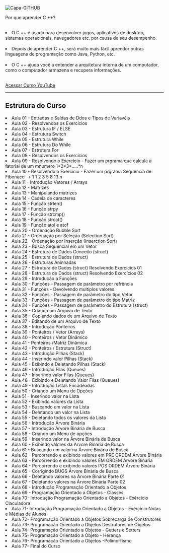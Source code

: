 ![Capa-GITHUB](https://user-images.githubusercontent.com/27355729/87550489-13958880-c67d-11ea-8d58-65ab2ef8e6b1.png)

  Por que aprender C ++? <br><br>
<li>O C ++ é usado para desenvolver jogos, aplicativos de desktop, sistemas operacionais, navegadores etc. por causa de seu desempenho.</li><br>
<li>Depois de aprender C ++, será muito mais fácil aprender outras linguagens de programação como Java, Python, etc.</li><br>
<li>O C ++ ajuda você a entender a arquitetura interna de um computador, como o computador armazena e recupera informações.</li><br>

<a href="https://www.youtube.com/watch?v=yHbFhAyOqZQ" target="_blank"> Acessar Curso YouTube</a>

<hr>
<h2> Estrutura do Curso</h2>

<li>Aula 01 - Entradas e Saídas de Ddos e Tipos de Variavéis </li>
<li>Aula 02 - Resolvendos os Exercícios </li>
<li>Aula 03 - Estrutura IF / ELSE </li>
<li>Aula 04 - Estrutura Switch </li>
<li>Aula 05 - Estrutura While </li>
<li>Aula 06 - Estrutura Do While </li>
<li>Aula 07 - Estrutura  For</li>
<li>Aula 08 - Resolvendos os Exercícios </li>
<li>Aula 09 - Resolvendo o Exercício - Fazer um prgrama que calcule a fatorial de um mnúmero 1*2*3*.....*n </li>
<li>Aula 10 - Resolvendo o Exercício - Fazer um prgrama Sequência de Fibonacci -> 1 1 2 3 5 8 13 n  </li>
<li>Aula 11 - Introdução Vetores / Arrays </li>
<li>Aula 12 - Matrizes </li>
<li>Aula 13 - Manipulando matrizes </li>
<li>Aula 14 - Cadeia de caracteres </li>
<li>Aula 15 - Função strlen() </li>
<li>Aula 16 - Função strpy </li>
<li>Aula 17 - Função strcmp() </li>
<li>Aula 18 - Função strcat() </li>
<li>Aula 19 - Função atoi e atof </li>
<li>Aula 20 - Ordenação Bubble Sort </li>
<li>Aula 21 - Ordenação por Seleção (Selection Sort) </li>
<li>Aula 22 - Ordenação por Inserção (Inserction Sort) </li>
<li>Aula 23 - Busca Seguencial em um Vetor </li>
<li>Aula 24 - Estrutura de Dados Conceito (struct) </li>
<li>Aula 25 - Estrutura de Dados (struct) </li>
<li>Aula 26 - Estruturas Aninhadas </li>
<li>Aula 27 - Estrutura de Dados (struct) Resolvendo Exercícios 01 </li>
<li>Aula 28 - Estrutura de Dados (struct) Resolvendo Exercícios 02  </li>
<li>Aula 29 - Introdução a Funções </li>
<li>Aula 30 - Funções - Passagem de parâmetro por refrência </li>
<li>Aula 31 - Funções - Devolvendo multiplos valores  </li>
<li>Aula 32 - Funções - Passagem de parâmetro do tipo Vetor </li>
<li>Aula 33 - Funções - Passagem de parâmetro do tipo Matriz </li>
<li>Aula 34 - Funções - Passagem de parâmetro do Estrutura (struct) </li>
<li>Aula 35 - Criando um Arquivo de Texto </li>
<li>Aula 36 - Copiando dados de um Arquivo de Texto </li>
<li>Aula 37 - Editando de um Arquivo de Texto </li>
<li>Aula 38 - Introdução Ponteiros </li>
<li>Aula 39 - Ponteiros / Vetor (Arrays) </li>
<li>Aula 40 - Ponteiros / Vetor Dinâmico  </li>
<li>Aula 41 - Ponteiros /Matriz Dinâmica </li>
<li>Aula 42 - Ponteiros / Estrutura (Struct) </li>
<li>Aula 43 - Introdução Pilhas (Stack) </li>
<li>Aula 44 - Inserindo valor Pilhas (Stack) </li>
<li>Aula 45 - Exibindo e Deletando Pilhas (Stack) </li>
<li>Aula 46 - Introdução Filas (Queues) </li>
<li>Aula 47 - Inserindo valor Filas (Queues) </li>
<li>Aula 48 - Exibindo e Deletando Valor Filas (Queues) </li>
<li>Aula 49 - Introdução Listas Encadeadas </li>
<li>Aula 50 - Criando um Menu de Opções </li>
<li>Aula 51 - Inserindo valor na Lista  </li>
<li>Aula 52 - Exibindo valores da Lista </li>
<li>Aula 53 - Buscando um valor na Lista </li>
<li>Aula 54 - Deletando um valor na Lista </li>
<li>Aula 55 - Deletando todos os valores da Lista  </li>
<li>Aula 56 -  Introdução Árvore Binária  </li>
<li>Aula 57 -  Introdução Árvore Binária de Busca  </li>
<li>Aula 58 -  Criando um Menu de opções </li>
<li>Aula 59 -  Inserindo valor na Árvore Binária de Busca </li>
<li>Aula 60 -  Exibindo valores da Árvore Binária de Busca </li>
<li>Aula 61 -  Buscando um valor na Árvore Binária de Busca </li>
<li>Aula 62 -  Percorrendo e exibindo valores em PRÉ ORDEM Árvore Binária </li>
<li>Aula 63 -  Percorrendo e exibindo valores EM ORDEM Árvore Binária </li>
<li>Aula 64 -  Percorrendo e exibindo valores PÓS ORDEM Árvore Binária  </li>
<li>Aula 65 -  Corrigindo BUGS Árvore Binária de Busca </li>
<li>Aula 66 -  Deletando valores na Árvore Binária Parte 01 </li>
<li>Aula 67 -  Deletando valores na Árvore Binária Parte 02 </li>
<li>Aula 68 -  Introdução Programação Orientado a Objetos </li>
<li>Aula 69 -  Programação Orientado a Objetos - Classes </li>
<li>Aula 70-  Introdução Programação Orientado a Objetos - Exércicio Claculadora </li>
<li>Aula 71-  Introdução Programação Orientado a Objetos - Exércicio Notas e Médias de Alunos </li>
<li>Aula 72-  Programação Orientado a Objetos Sobrecarga de Construtores  </li>
<li>Aula 73-  Programação Orientado a Objetos Destrutores de Objetos   </li>
<li>Aula 74-  Programação Orientado a Objetos - Getters e Setters   </li>
<li>Aula 75-  Programação Orientado a Objeto - Herança   </li>
<li>Aula 76-  Programação Orientado a Objetos -Polimorfismo  </li>
<li>Aula 77-  Final do Curso  </li>


